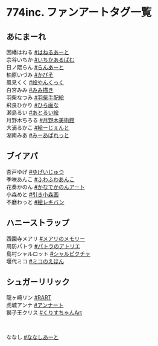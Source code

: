 # 774inc. ファンアートタグ一覧
## あにまーれ
因幡はねる [#はねるあーと](https://twitter.com/search?q=%23%E3%81%AF%E3%81%AD%E3%82%8B%E3%81%82%E3%83%BC%E3%81%A8)  
宗谷いちか [#いちかあるばむ](https://twitter.com/search?q=%23%E3%81%84%E3%81%A1%E3%81%8B%E3%81%82%E3%82%8B%E3%81%B0%E3%82%80)  
日ノ隈らん [#らんあーと](https://twitter.com/search?q=%23%E3%82%89%E3%82%93%E3%81%82%E3%83%BC%E3%81%A8)  
柚原いづみ [#かぴそ](https://twitter.com/search?q=%23%E3%81%8B%E3%81%B4%E3%81%9D)  
風見くく [#絵やんくっく](https://twitter.com/search?q=%23%E7%B5%B5%E3%82%84%E3%82%93%E3%81%8F%E3%81%A3%E3%81%8F)  
白宮みみ [#みみ描き](https://twitter.com/search?q=%23%E3%81%BF%E3%81%BF%E6%8F%8F%E3%81%8D)  
羽柴なつみ [#羽柴手配絵](https://twitter.com/search?q=%23%E7%BE%BD%E6%9F%B4%E6%89%8B%E9%85%8D%E7%B5%B5)  
飛良ひかり [#ひら画な](https://twitter.com/search?q=%23%E3%81%B2%E3%82%89%E7%94%BB%E3%81%AA)  
瀬島るい [#あとるい絵](https://twitter.com/search?q=%23%E3%81%82%E3%81%A8%E3%82%8B%E3%81%84%E7%B5%B5)  
月野木ちろる [#月野木美術館](https://twitter.com/search?q=%23%E6%9C%88%E9%87%8E%E6%9C%A8%E7%BE%8E%E8%A1%93%E9%A4%A8)  
大浦るかこ [#絵ーじぇんと](https://twitter.com/search?q=%23%E7%B5%B5%E3%83%BC%E3%81%98%E3%81%87%E3%82%93%E3%81%A8)  
湖南みあ [#みーあぱれっと](https://twitter.com/search?q=%23%E3%81%BF%E3%83%BC%E3%81%82%E3%81%B1%E3%82%8C%E3%81%A3%E3%81%A8)  

## ブイアパ
杏戸ゆげ [#ゆげいじゅつ](https://twitter.com/search?q=%23%E3%82%86%E3%81%92%E3%81%84%E3%81%98%E3%82%85%E3%81%A4)  
季咲あんこ [#ふわふわあんこ](https://twitter.com/search?q=%23%E3%81%B5%E3%82%8F%E3%81%B5%E3%82%8F%E3%81%82%E3%82%93%E3%81%93)  
花奏かのん [#かなでかのんアート](https://twitter.com/search?q=%23%E3%81%8B%E3%81%AA%E3%81%A7%E3%81%8B%E3%81%AE%E3%82%93%E3%82%A2%E3%83%BC%E3%83%88)  
小森めと [#引き小森画](https://twitter.com/search?q=%23%E5%BC%95%E3%81%8D%E5%B0%8F%E6%A3%AE%E7%94%BB)  
不磨わっと [#絵レキバン](https://twitter.com/search?q=%23%E7%B5%B5%E3%83%AC%E3%82%AD%E3%83%90%E3%83%B3)  

## ハニーストラップ
西園寺メアリ [#メアリのメモリー](https://twitter.com/search?q=%23%E3%83%A1%E3%82%A2%E3%83%AA%E3%81%AE%E3%83%A1%E3%83%A2%E3%83%AA%E3%83%BC)  
周防パトラ [#パトラのアトリエ](https://twitter.com/search?q=%23%E3%83%91%E3%83%88%E3%83%A9%E3%81%AE%E3%82%A2%E3%83%88%E3%83%AA%E3%82%A8)  
島村シャルロット [#シャルピクチャ](https://twitter.com/search?q=%23%E3%82%B7%E3%83%A3%E3%83%AB%E3%83%94%E3%82%AF%E3%83%81%E3%83%A3)  
堰代ミコ [#ミコのえほん](https://twitter.com/search?q=%23%E3%83%9F%E3%82%B3%E3%81%AE%E3%81%88%E3%81%BB%E3%82%93)  

## シュガーリリック
龍ヶ崎リン [#RART](https://twitter.com/search?q=%23RART)  
虎城アンナ [#アンナート](https://twitter.com/search?q=%23%E3%82%A2%E3%83%B3%E3%83%8A%E3%83%BC%E3%83%88)  
獅子王クリス [#くりすちゃんArt](https://twitter.com/search?q=%23%E3%81%8F%E3%82%8A%E3%81%99%E3%81%A1%E3%82%83%E3%82%93Art)  

<br>

ななし [#ななしあーと](https://twitter.com/search?q=%23%E3%81%AA%E3%81%AA%E3%81%97%E3%81%82%E3%83%BC%E3%81%A8)  
